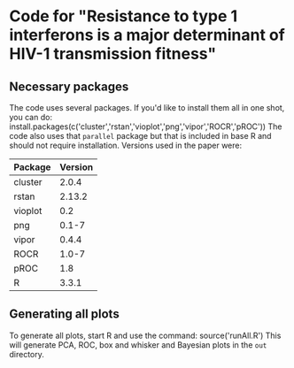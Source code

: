 # Code for "Resistance to type 1 interferons is a major determinant of HIV-1 transmission fitness"

## Necessary packages
The code uses several packages. If you'd like to install them all in one shot, you can do:
    install.packages(c('cluster','rstan','vioplot','png','vipor','ROCR','pROC'))
The code also uses that `parallel` package but that is included in base R and should not require installation. Versions used in the paper were:

Package|Version
-------|---------
cluster|2.0.4
rstan|2.13.2
vioplot|0.2
png|0.1-7
vipor|0.4.4
ROCR|1.0-7
pROC|1.8
R|3.3.1


## Generating all plots
To generate all plots, start R and use the command:
    source('runAll.R')
This will generate PCA, ROC, box and whisker and Bayesian plots in the `out` directory. 

